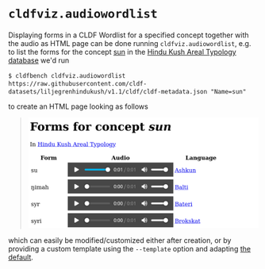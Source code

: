 # `cldfviz.audiowordlist`

Displaying forms in a CLDF Wordlist for a specified concept together with the audio as HTML page can be done running
`cldfviz.audiowordlist`, e.g. to list the forms for the concept [sun](https://hindukush.clld.org/parameters/12)
in the [Hindu Kush Areal Typology database](https://hindukush.clld.org/) we'd run

```shell
$ cldfbench cldfviz.audiowordlist https://raw.githubusercontent.com/cldf-datasets/liljegrenhindukush/v1.1/cldf/cldf-metadata.json "Name=sun"
```

to create an HTML page looking as follows

> ![](output/awl_hindukush.png)

which can easily be modified/customized either after creation, or by providing a custom template
using the `--template` option and adapting [the default](../src/cldfviz/templates/audiowordlist/audiowordlist.html).
